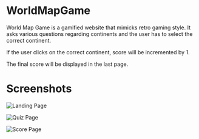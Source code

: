 # WorldMapGame

World Map Game is a gamified website that mimicks retro gaming style. It asks various questions regarding continents and the user has to select the correct continent.

If the user clicks on the correct continent, score will be incremented by 1.

The final score will be displayed in the last page.

# Screenshots
![Landing Page]([https://github.com/[username]/[reponame]/blob/[branch]/image.jpg?raw=true](https://github.com/TC4Y/world-map-quiz/blob/0d3ceb6288be6e718e69b61fa9afab9119659199/screenshots/landingPage.png)https://github.com/TC4Y/world-map-quiz/blob/0d3ceb6288be6e718e69b61fa9afab9119659199/screenshots/landingPage.png)

![Quiz Page]([https://github.com/[username]/[reponame]/blob/[branch]/image.jpg?raw=true](https://github.com/TC4Y/world-map-quiz/blob/0d3ceb6288be6e718e69b61fa9afab9119659199/screenshots/quizPage.png)https://github.com/TC4Y/world-map-quiz/blob/0d3ceb6288be6e718e69b61fa9afab9119659199/screenshots/quizPage.png)

![Score Page]([https://github.com/[username]/[reponame]/blob/[branch]/image.jpg?raw=true](https://github.com/TC4Y/world-map-quiz/blob/0d3ceb6288be6e718e69b61fa9afab9119659199/screenshots/scorePage.png)https://github.com/TC4Y/world-map-quiz/blob/0d3ceb6288be6e718e69b61fa9afab9119659199/screenshots/scorePage.png)
